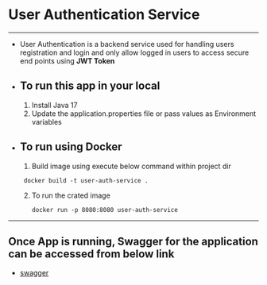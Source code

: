 # User Authentication Service

---

- User Authentication is a backend service used for handling users registration and login and only allow logged in users to access secure end points using <b> JWT Token </b>
- To run this app in your local
  - 
    1. Install Java 17
    2. Update the application.properties file or pass values as Environment variables

- To run using Docker 
  - 
  1. Build image using execute below command within project dir
    ```
     docker build -t user-auth-service .
     ```
  2. To run the crated image
     ```
     docker run -p 8080:8080 user-auth-service
     ```
---
## Once App is running, Swagger for the application can be accessed from below link


- [swagger](http://localhost:8080/swagger-ui/index.html)